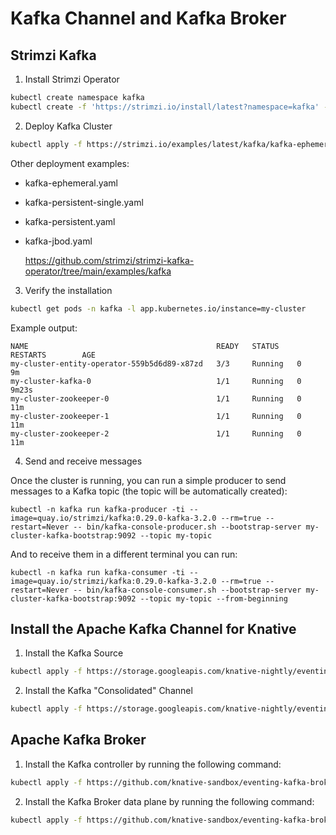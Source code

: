 # Kafka Channel and Kafka Broker

## Strimzi Kafka

1. Install Strimzi Operator
```bash
kubectl create namespace kafka
kubectl create -f 'https://strimzi.io/install/latest?namespace=kafka' -n kafka
```

2. Deploy Kafka Cluster
```bash
kubectl apply -f https://strimzi.io/examples/latest/kafka/kafka-ephemeral-single.yaml -n kafka
```

Other deployment examples:
- kafka-ephemeral.yaml
- kafka-persistent-single.yaml
- kafka-persistent.yaml
- kafka-jbod.yaml


  https://github.com/strimzi/strimzi-kafka-operator/tree/main/examples/kafka

3. Verify the installation
```bash
kubectl get pods -n kafka -l app.kubernetes.io/instance=my-cluster
```

Example output:
```
NAME                                          READY   STATUS    RESTARTS        AGE
my-cluster-entity-operator-559b5d6d89-x87zd   3/3     Running   0               9m
my-cluster-kafka-0                            1/1     Running   0               9m23s
my-cluster-zookeeper-0                        1/1     Running   0               11m
my-cluster-zookeeper-1                        1/1     Running   0               11m
my-cluster-zookeeper-2                        1/1     Running   0               11m
```

4. Send and receive messages

Once the cluster is running, you can run a simple producer to send messages to a Kafka topic (the topic will be automatically created):

```
kubectl -n kafka run kafka-producer -ti --image=quay.io/strimzi/kafka:0.29.0-kafka-3.2.0 --rm=true --restart=Never -- bin/kafka-console-producer.sh --bootstrap-server my-cluster-kafka-bootstrap:9092 --topic my-topic
```

And to receive them in a different terminal you can run:

```
kubectl -n kafka run kafka-consumer -ti --image=quay.io/strimzi/kafka:0.29.0-kafka-3.2.0 --rm=true --restart=Never -- bin/kafka-console-consumer.sh --bootstrap-server my-cluster-kafka-bootstrap:9092 --topic my-topic --from-beginning
```

## Install the Apache Kafka Channel for Knative

1. Install the Kafka Source

```bash
kubectl apply -f https://storage.googleapis.com/knative-nightly/eventing-kafka/latest/source.yaml
```

2. Install the Kafka "Consolidated" Channel

```bash
kubectl apply -f https://storage.googleapis.com/knative-nightly/eventing-kafka/latest/channel-consolidated.yaml
```

## Apache Kafka Broker

1. Install the Kafka controller by running the following command:

```bash
kubectl apply -f https://github.com/knative-sandbox/eventing-kafka-broker/releases/download/knative-v1.4.2/eventing-kafka-controller.yaml

```

2. Install the Kafka Broker data plane by running the following command:

```bash
kubectl apply -f https://github.com/knative-sandbox/eventing-kafka-broker/releases/download/knative-v1.4.2/eventing-kafka-broker.yaml
```
